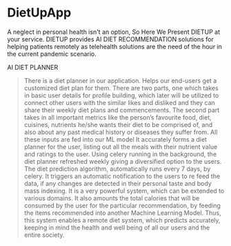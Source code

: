 # DietUpApp
A neglect in personal health isn't an option, So Here We Present DIETUP at your service.
DIETUP provides AI DIET RECOMMENDATION solutions for helping patients remotely as telehealth solutions are the need of the hour in the current pandemic scenario.

AI DIET PLANNER

>There is a diet planner in our application.
>Helps our end-users get a customized diet plan for them. 
>There are two parts, one which takes in basic user details for profile building, which later will be utilized to connect other users with the similar likes and disliked and they can share their weekly diet plans and commencements. 
>The second part takes in all important metrics like the person’s favourite food, diet, cuisines, nutrients he/she wants their diet to be comprised of, and also about any past medical history or diseases they suffer from.
>All these inputs are fed into our ML model 
>It accurately forms a diet planner for the user, listing out all the meals with their nutrient value and ratings to the user. 
>Using celery running in the background, the diet planner refreshed weekly giving a diversified option to the users.
>The diet prediction algorithm, automatically runs every 7 days, by celery. 
>It triggers an automatic notification to the users to re feed the data, if any changes are detected in their personal taste and body mass indexing. 
>It is a very powerful system, which can be extended to various domains. 
>It also amounts the total calories that will be consumed by the user for the particular recommendation, by feeding the items recommended into another Machine Learning Model. 
>Thus, this system enables a remote diet system, which predicts accurately, keeping in mind the health and well being of all our users and the entire society.
